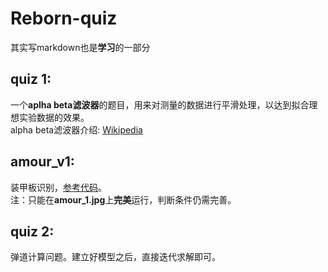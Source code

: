 # Reborn-quiz
其实写markdown也是**学习**的一部分

## quiz 1:
一个**aplha beta滤波器**的题目，用来对测量的数据进行平滑处理，以达到拟合理想实验数据的效果。<br>
alpha beta滤波器介绍: [Wikipedia](https://en.wikipedia.org/wiki/Alpha_beta_filter)

## amour_v1:
装甲板识别，[参考代码](https://blog.csdn.net/qq_40403096/article/details/107039702)。<br>
注：只能在**amour_1.jpg**上**完美**运行，判断条件仍需完善。

## quiz 2:
弹道计算问题。建立好模型之后，直接迭代求解即可。